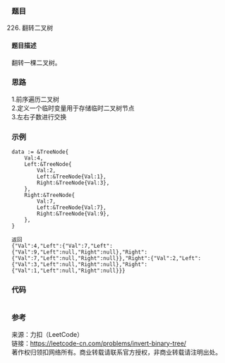 ### 题目
226. 翻转二叉树

#### 题目描述
翻转一棵二叉树。      

### 思路
1.前序遍历二叉树  
2.定义一个临时变量用于存储临时二叉树节点  
3.左右子数进行交换  

### 示例
```golang
data := &TreeNode{
	Val:4,
	Left:&TreeNode{
		Val:2,
		Left:&TreeNode{Val:1},
		Right:&TreeNode{Val:3},
	},
	Right:&TreeNode{
		Val:7,
		Left:&TreeNode{Val:7},
		Right:&TreeNode{Val:9},
	},
}

返回
{"Val":4,"Left":{"Val":7,"Left":{"Val":9,"Left":null,"Right":null},"Right":{"Val":7,"Left":null,"Right":null}},"Right":{"Val":2,"Left":{"Val":3,"Left":null,"Right":null},"Right":{"Val":1,"Left":null,"Right":null}}}
```

### 代码
```golang

```

### 参考
来源：力扣（LeetCode）  
链接：https://leetcode-cn.com/problems/invert-binary-tree/  
著作权归领扣网络所有。商业转载请联系官方授权，非商业转载请注明出处。
